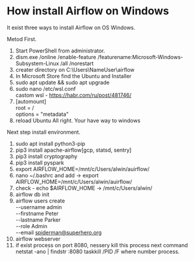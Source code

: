 # How install Airflow on Windows

It exist three ways to install Airflow on OS Windows.

Metod First.

1. Start PowerShell from administrator.
2. dism.exe /online /enable-feature /featurename:Microsoft-Windows-Subsystem-Linux /all /norestart
3. creater directory on C:\Users\NameUser\airflow
4. In Microsoft Store find the Ubuntu and Installer
5. sudo apt update && sudo apt upgrade
6. sudo nano /etc/wsl.conf <br>
   castom wsl - https://habr.com/ru/post/481746/
7. [automount]<br>
root = /<br>
options = "metadata"
8. reload Ubuntu
   All right. Your have way to windows

Next step install environment.
1. sudo apt install python3-pip
2. pip3 install apache-airflow[gcp, statsd, sentry]
3. pip3 install cryptography
4. pip3 install pyspark
5. export AIRFLOW_HOME=/mnt/c/Users/alwin/auirflow/
6. nano ~/.bashrc and add  -> export AIRFLOW_HOME=/mnt/c/Users/alwin/auirflow/
7. check - echo $AIRFLOW_HOME -> /mnt/c/Users/alwin/
8. airflow db init
9. airflow users create \
    --username admin \
    --firstname Peter \
    --lastname Parker \
    --role Admin \
    --email spiderman@superhero.org
10. airflow webserver
11. if exist process on port 8080, nessery kill this process next command
    netstat -ano | findstr :8080
    taskkill /PID <PID> /F where <PID> number process.

    
